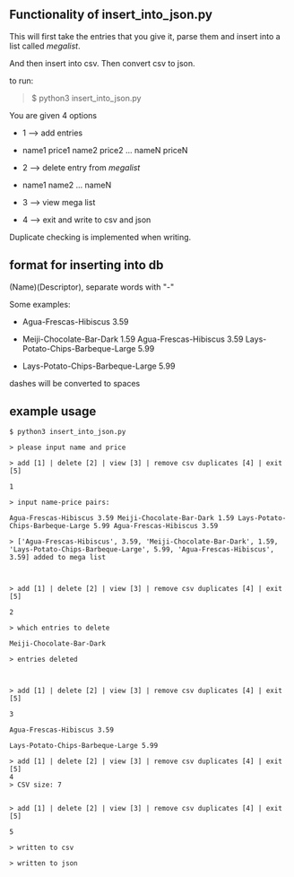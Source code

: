 ## Functionality of insert_into_json.py

  

This will first take the entries that you give it, parse them and insert into a list called *megalist*.

  

And then insert into csv. Then convert csv to json.

  

to run:

> $ python3 insert_into_json.py

  

You are given 4 options

- 1 --> add entries

- name1 price1 name2 price2 ... nameN priceN

- 2 --> delete entry from *megalist*

- name1 name2 ... nameN

- 3 --> view mega list

- 4 --> exit and write to csv and json

Duplicate checking is implemented when writing.
  
  

## format for inserting into db

  
  

(Name)(Descriptor), separate words with "-"

Some examples:

- Agua-Frescas-Hibiscus 3.59

- Meiji-Chocolate-Bar-Dark 1.59 Agua-Frescas-Hibiscus 3.59 Lays-Potato-Chips-Barbeque-Large 5.99

- Lays-Potato-Chips-Barbeque-Large 5.99

  



  
  

dashes will be converted to spaces

  

## example usage

	$ python3 insert_into_json.py
	
	> please input name and price

	> add [1] | delete [2] | view [3] | remove csv duplicates [4] | exit [5]

	1

	> input name-price pairs:

	Agua-Frescas-Hibiscus 3.59 Meiji-Chocolate-Bar-Dark 1.59 Lays-Potato-Chips-Barbeque-Large 5.99 Agua-Frescas-Hibiscus 3.59

	> ['Agua-Frescas-Hibiscus', 3.59, 'Meiji-Chocolate-Bar-Dark', 1.59, 'Lays-Potato-Chips-Barbeque-Large', 5.99, 'Agua-Frescas-Hibiscus', 3.59] added to mega list

	  

	> add [1] | delete [2] | view [3] | remove csv duplicates [4] | exit [5]

	2

	> which entries to delete

	Meiji-Chocolate-Bar-Dark

	> entries deleted

	  

	> add [1] | delete [2] | view [3] | remove csv duplicates [4] | exit [5]

	3

	Agua-Frescas-Hibiscus 3.59

	Lays-Potato-Chips-Barbeque-Large 5.99

	> add [1] | delete [2] | view [3] | remove csv duplicates [4] | exit [5]
	4
	> CSV size: 7


	> add [1] | delete [2] | view [3] | remove csv duplicates [4] | exit [5]

	5

	> written to csv

	> written to json